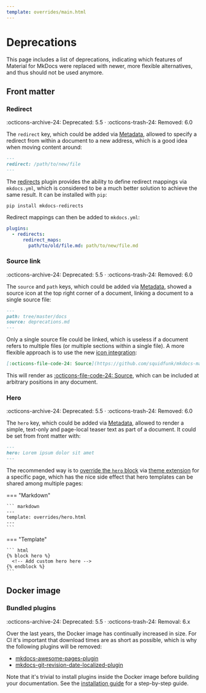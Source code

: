 ```yaml
---
template: overrides/main.html
---
```


# Deprecations

This page includes a list of deprecations, indicating which features of Material
for MkDocs were replaced with newer, more flexible alternatives, and thus should
not be used anymore.

## Front matter

### Redirect

:octicons-archive-24: Deprecated: 5.5 ·
:octicons-trash-24: Removed: 6.0

The `redirect` key, which could be added via [Metadata][1], allowed to
specify a redirect from within a document to a new address, which is a good
idea when moving content around:

``` markdown
---
redirect: /path/to/new/file
---
```

The [redirects][2] plugin provides the ability to define redirect mappings via
`mkdocs.yml`, which is considered to be a much better solution to achieve the
same result. It can be installed with `pip`:

```
pip install mkdocs-redirects
```

Redirect mappings can then be added to `mkdocs.yml`:

``` yaml
plugins:
  - redirects:
      redirect_maps:
        path/to/old/file.md: path/to/new/file.md
```

  [1]: reference/meta-tags.md#metadata
  [2]: https://github.com/datarobot/mkdocs-redirects

### Source link

:octicons-archive-24: Deprecated: 5.5 ·
:octicons-trash-24: Removed: 6.0

The `source` and `path` keys, which could be added via [Metadata][1], showed
a source icon at the top right corner of a document, linking a document to a
single source file:

``` markdown
---
path: tree/master/docs
source: deprecations.md
---
```

Only a single source file could be linked, which is useless if a document refers
to multiple files (or multiple sections within a single file). A more flexible
approach is to use the new [icon integration][3]:

``` markdown
[:octicons-file-code-24: Source](https://github.com/squidfunk/mkdocs-material/blob/master/docs/deprecations.md)
```

This will render as [:octicons-file-code-24: Source][4], which can be included
at arbitrary positions in any document.

  [3]: setup/changing-the-logo-and-icons.md#icons
  [4]: https://github.com/squidfunk/mkdocs-material/blob/master/docs/deprecations.md

### Hero

:octicons-archive-24: Deprecated: 5.5 ·
:octicons-trash-24: Removed: 6.0

The `hero` key, which could be added via [Metadata][1], allowed to render a
simple, text-only and page-local teaser text as part of a document. It could
be set from front matter with:

``` markdown
---
hero: Lorem ipsum dolor sit amet
---
```

The recommended way is to [override the `hero` block][5] via [theme
extension][6] for a specific page, which has the nice side effect that hero
templates can be shared among multiple pages:

=== "Markdown"

    ``` markdown
    ---
    template: overrides/hero.html
    ---
    ```

=== "Template"

    ``` html
    {% block hero %}
      <!-- Add custom hero here -->
    {% endblock %}
    ```

  [5]: customization.md#overriding-blocks
  [6]: customization.md#extending-the-theme

## Docker image

### Bundled plugins

:octicons-archive-24: Deprecated: 5.5 ·
:octicons-trash-24: Removal: 6.x

Over the last years, the Docker image has continually increased in size. For CI
it's important that download times are as short as possible, which is why the
following plugins will be removed:

- [mkdocs-awesome-pages-plugin][7]
- [mkdocs-git-revision-date-localized-plugin][8]

Note that it's trivial to install plugins inside the Docker image before
building your documentation. See the [installation guide][9] for a step-by-step
guide.

  [7]: https://github.com/lukasgeiter/mkdocs-awesome-pages-plugin
  [8]: https://github.com/timvink/mkdocs-git-revision-date-localized-plugin
  [9]: getting-started.md#with-docker
